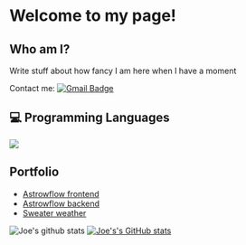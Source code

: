 <h1>Welcome to my page! </h1> 

## Who am I?
<div style="text-align: left"> Write stuff about how fancy I am here when I have a moment </div>

Contact me: [![Gmail Badge](https://img.shields.io/badge/-jwgalvin@gmail.com-c14438?style=flat-square&logo=Gmail&logoColor=white&link=mailto:asterp04@gmail.com)](mailto:jwgalvin@gmail.com)

## :computer: Programming Languages
<img src = "https://github-readme-stats.vercel.app/api/top-langs/?username=jwgalvin&layout=compact">

## Portfolio 
* [Astrowflow frontend](https://github.com/jwgalvin/astroflow_fe)
* [Astrowflow backend](https://github.com/T-willjr/astroflow_be)
* [Sweater weather](https://github.com/jwgalvin/whether_sweater)

![Joe's github stats](https://github-readme-stats.vercel.app/api?username=jwgalvin&show_icons=true&hide=[%22issues%22])
[![Joe's's GitHub stats](https://github-readme-stats.vercel.app/api?username=jwgalvin)](https://github.com/jwgalvin/github-readme-stats)
